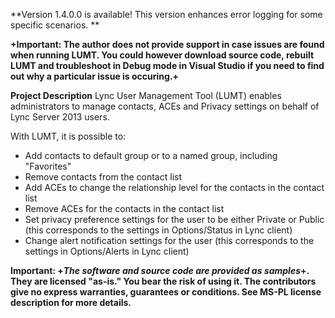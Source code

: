 **Version 1.4.0.0 is available! This version enhances error logging for some specific scenarios. **

**+Important: The author does not provide support in case issues are found when running LUMT. You could however download source code, rebuilt LUMT and troubleshoot in Debug mode in Visual Studio if you need to find out why a particular issue is occuring.+**

**Project Description**
Lync User Management Tool (LUMT) enables administrators to manage contacts, ACEs and Privacy settings on behalf of Lync Server 2013 users.

With LUMT, it is possible to:
- Add contacts to default group or to a named group, including "Favorites"
- Remove contacts from the contact list
- Add ACEs to change the relationship level for the contacts in the contact list
- Remove ACEs for the contacts in the contact list
- Set privacy preference settings for the user to be either Private or Public (this corresponds to the settings in Options/Status in Lync client)
- Change alert notification settings for the user (this corresponds to the settings in Options/Alerts in Lync client)

**Important: +_The software and source code are provided as samples_+. They are licensed "as-is." You bear the risk of using it. The contributors give no express warranties, guarantees or conditions. See MS-PL license description for more details.**